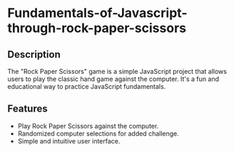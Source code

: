 # Fundamentals-of-Javascript-through-rock-paper-scissors

## Description
The "Rock Paper Scissors" game is a simple JavaScript project that allows users to play the classic hand game against the computer. It's a fun and educational way to practice JavaScript fundamentals.

## Features
- Play Rock Paper Scissors against the computer.
- Randomized computer selections for added challenge.
- Simple and intuitive user interface.
